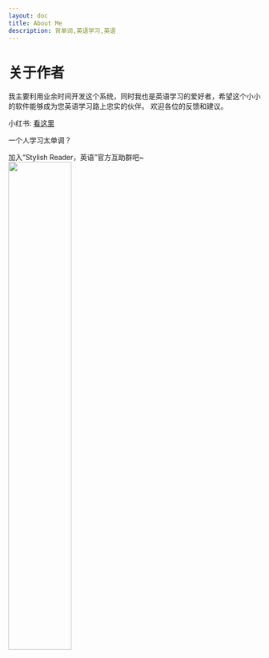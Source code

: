 ```yaml
---
layout: doc
title: About Me
description: 背单词,英语学习,英语
---
```


# 关于作者

我主要利用业余时间开发这个系统，同时我也是英语学习的爱好者，希望这个小小的软件能够成为您英语学习路上忠实的伙伴。
欢迎各位的反馈和建议。

小红书: [看这里](https://www.xiaohongshu.com/explore/64b27a11000000003500bb3c)

一个人学习太单调？

加入“Stylish Reader，英语”官方互助群吧~
<img src="/wechat.png" style="width:50%">